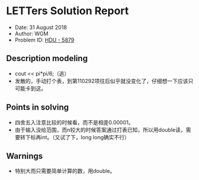 # LETTers Solution Report

- Date: 31 August 2018
- Author: WGM
- Problem ID: [HDU - 5879](http://acm.hdu.edu.cn/showproblem.php?pid=5879)

## Description modeling

- cout << pi*pi/6;（逃）
- 发散的，手动打个表，到第110292项往后似乎就没变化了，仔细想一下应该只可能卡到这。

## Points in solving

- 四舍五入注意比较的时候看，而不是相差0.00001。
- 由于输入没给范围，而n较大的时候答案通过打表已知，所以用double读，需要转下标再int。（又试了下，long long确实不行）

## Warnings

- 特别大而只需要简单计算的数，用double。
